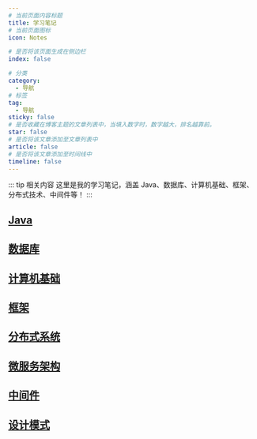 ```yaml
---
# 当前页面内容标题
title: 学习笔记
# 当前页面图标
icon: Notes

# 是否将该页面生成在侧边栏
index: false

# 分类
category:
  - 导航
# 标签
tag:
  - 导航
sticky: false
# 是否收藏在博客主题的文章列表中，当填入数字时，数字越大，排名越靠前。
star: false   
# 是否将该文章添加至文章列表中
article: false
# 是否将该文章添加至时间线中
timeline: false
---
```


::: tip 相关内容
这里是我的学习笔记，涵盖 Java、数据库、计算机基础、框架、分布式技术、中间件等！
:::

## [<FontIcon icon="java"/> Java](java/)

## [<FontIcon icon="database"/> 数据库](database/)

## [<FontIcon icon="computer"/> 计算机基础](cs/)

## [<FontIcon icon="framework"/> 框架](framework/)

## [<FontIcon icon="fenbushi"/> 分布式系统](distributed/)

## [<FontIcon icon="microservice"/> 微服务架构](microservice/)

## [<FontIcon icon="middleware"/> 中间件](middleware/)

## [<FontIcon icon="design-pattern"/> 设计模式](design_pattern/)